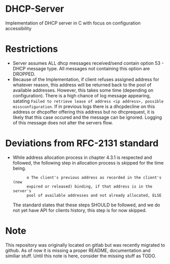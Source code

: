 # DHCP-Server
Implementation of DHCP server in C with focus on configuration accessibility

# Restrictions
* Server assumes ALL dhcp messages received/send contain option 53 - DHCP message type. All messages not containing this option are DROPPED.
* Because of the Implementation, if client refuses assigned address for whatever reason, this address will be returned back 
  to the pool of available addresses. However, this takes some time (depending on configuration).
  There is a high chance of log message appearing, satating `Failed to retrieve lease of address <ip address>, possible missconfiguration`. 
  If in previous logs there is a dhcpdecline on this address or dhcpoffer offering this address but no dhcprequest, 
  it is likely that this case occured and the message can be ignored. Logging of this message does not alter 
  the servers flow.

# Deviations from RFC-2131 standard
* While address allocation process in chapter 4.3.1 is respected and followed, the following step in allocation process is skipped for the time being.
  ```
        o The client's previous address as recorded in the client's (now
        expired or released) binding, if that address is in the server's
        pool of available addresses and not already allocated, ELSE
  ```
  The standard states that these steps SHOULD be followed, and we do not yet have API for clients history, this step is for now skipped.

# Note

This repository was originally located on gitlab but was recently migrated to github.
As of now it is missing a proper README, documentation and similiar stuff. Until this 
note is here, consider the missing stuff as TODO.

